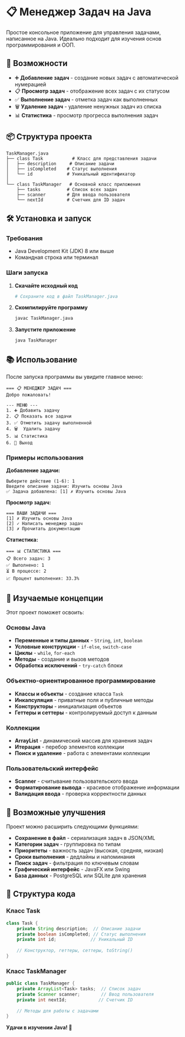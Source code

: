 # 📋 Менеджер Задач на Java

Простое консольное приложение для управления задачами, написанное на Java. Идеально подходит для изучения основ программирования и ООП.

## 🚀 Возможности

- ➕ **Добавление задач** - создание новых задач с автоматической нумерацией
- 📋 **Просмотр задач** - отображение всех задач с их статусом
- ✅ **Выполнение задач** - отметка задач как выполненных
- 🗑️ **Удаление задач** - удаление ненужных задач из списка
- 📊 **Статистика** - просмотр прогресса выполнения задач

## 📦 Структура проекта

```
TaskManager.java
├── class Task           # Класс для представления задачи
│   ├── description     # Описание задачи
│   ├── isCompleted    # Статус выполнения
│   └── id             # Уникальный идентификатор
│
└── class TaskManager   # Основной класс приложения
    ├── tasks          # Список всех задач
    ├── scanner        # Для ввода пользователя
    └── nextId         # Счетчик для ID задач
```

## 🛠️ Установка и запуск

### Требования
- Java Development Kit (JDK) 8 или выше
- Командная строка или терминал

### Шаги запуска

1. **Скачайте исходный код**
   ```bash
   # Сохраните код в файл TaskManager.java
   ```

2. **Скомпилируйте программу**
   ```bash
   javac TaskManager.java
   ```

3. **Запустите приложение**
   ```bash
   java TaskManager
   ```

## 📚 Использование

После запуска программы вы увидите главное меню:

```
=== 📋 МЕНЕДЖЕР ЗАДАЧ ===
Добро пожаловать!

--- МЕНЮ ---
1. ➕ Добавить задачу
2. 📋 Показать все задачи
3. ✅ Отметить задачу выполненной
4. 🗑️  Удалить задачу
5. 📊 Статистика
6. 🚪 Выход
```

### Примеры использования

**Добавление задачи:**
```
Выберите действие (1-6): 1
Введите описание задачи: Изучить основы Java
✅ Задача добавлена: [1] ✗ Изучить основы Java
```

**Просмотр задач:**
```
=== ВАШИ ЗАДАЧИ ===
[1] ✗ Изучить основы Java
[2] ✓ Написать менеджер задач
[3] ✗ Прочитать документацию
```

**Статистика:**
```
=== 📊 СТАТИСТИКА ===
📋 Всего задач: 3
✅ Выполнено: 1
⏳ В процессе: 2
📈 Процент выполнения: 33.3%
```

## 🧠 Изучаемые концепции

Этот проект поможет освоить:

### Основы Java
- **Переменные и типы данных** - `String`, `int`, `boolean`
- **Условные конструкции** - `if-else`, `switch-case`
- **Циклы** - `while`, `for-each`
- **Методы** - создание и вызов методов
- **Обработка исключений** - `try-catch` блоки

### Объектно-ориентированное программирование
- **Классы и объекты** - создание класса `Task`
- **Инкапсуляция** - приватные поля и публичные методы
- **Конструкторы** - инициализация объектов
- **Геттеры и сеттеры** - контролируемый доступ к данным

### Коллекции
- **ArrayList** - динамический массив для хранения задач
- **Итерация** - перебор элементов коллекции
- **Поиск и удаление** - работа с элементами коллекции

### Пользовательский интерфейс
- **Scanner** - считывание пользовательского ввода
- **Форматирование вывода** - красивое отображение информации
- **Валидация ввода** - проверка корректности данных

## 🔧 Возможные улучшения

Проект можно расширить следующими функциями:

- **Сохранение в файл** - сериализация задач в JSON/XML
- **Категории задач** - группировка по типам
- **Приоритеты** - важность задач (высокая, средняя, низкая)
- **Сроки выполнения** - дедлайны и напоминания
- **Поиск задач** - фильтрация по ключевым словам
- **Графический интерфейс** - JavaFX или Swing
- **База данных** - PostgreSQL или SQLite для хранения

## 📝 Структура кода

### Класс Task
```java
class Task {
    private String description;  // Описание задачи
    private boolean isCompleted; // Статус выполнения
    private int id;             // Уникальный ID
    
    // Конструктор, геттеры, сеттеры, toString()
}
```

### Класс TaskManager
```java
public class TaskManager {
    private ArrayList<Task> tasks;  // Список задач
    private Scanner scanner;        // Ввод пользователя
    private int nextId;            // Счетчик ID
    
    // Методы для работы с задачами
}
```

**Удачи в изучении Java! 🚀**
